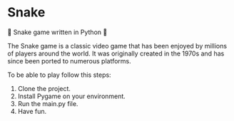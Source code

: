 # Snake
🐍 Snake game written in Python 🐍

The Snake game is a classic video game that has been enjoyed by millions of players around the world. It was originally created in the 1970s and has since been ported to numerous platforms.

To be able to play follow this steps:

1. Clone the project.
2. Install Pygame on your environment.
3. Run the main.py file. 
4. Have fun.
